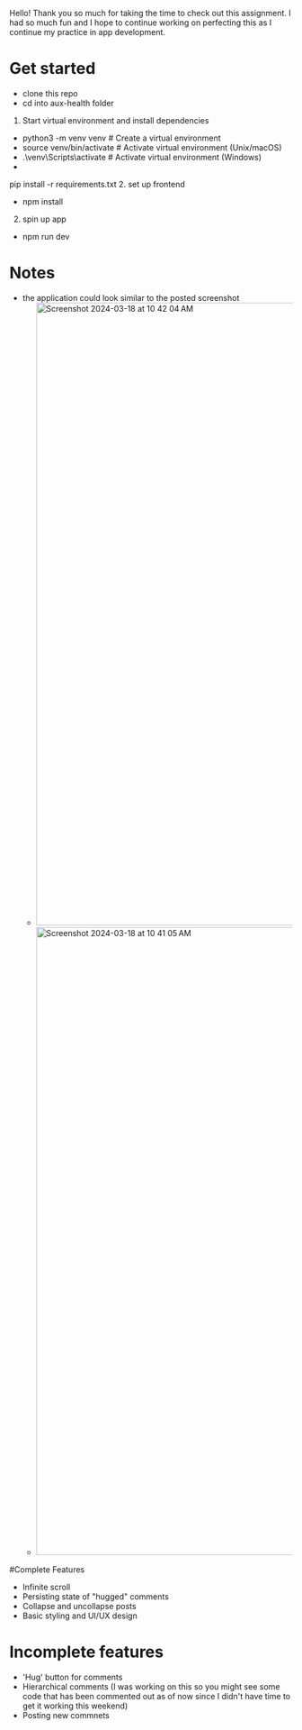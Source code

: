 Hello! Thank you so much for taking the time to check out this assignment. I had so much fun and I hope to continue working on perfecting this as I continue my practice in app development.

# Get started
  - clone this repo
  - cd into aux-health folder
1. Start virtual environment and install dependencies
  - python3 -m venv venv  # Create a virtual environment
  - source venv/bin/activate  # Activate virtual environment (Unix/macOS)
  - .\venv\Scripts\activate  # Activate virtual environment (Windows)
  -

  pip install -r requirements.txt
2. set up frontend
  - npm install

2. spin up app
  - npm run dev

# Notes
- the application could look similar to the posted screenshot
  - <img width="1106" alt="Screenshot 2024-03-18 at 10 42 04 AM" src="https://github.com/irenezw/auxhealth-takehome/assets/87670653/b679cc48-1a2a-4764-a3d3-bf75f29195cd">
  - <img width="1115" alt="Screenshot 2024-03-18 at 10 41 05 AM" src="https://github.com/irenezw/auxhealth-takehome/assets/87670653/6e848e19-0b84-46c0-b173-dafdf04d0816">

#Complete Features
- Infinite scroll
- Persisting state of "hugged" comments
- Collapse and uncollapse posts
- Basic styling and UI/UX design
  
# Incomplete features
- 'Hug' button for comments
- Hierarchical comments (I was working on this so you might see some code that has been commented out as of now since I didn't have time to get it working this weekend)
- Posting new commnets

